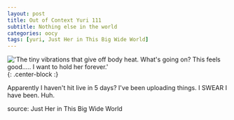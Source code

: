 ```yaml
---
layout: post
title: Out of Context Yuri 111
subtitle: Nothing else in the world
categories: oocy
tags: [yuri, Just Her in This Big Wide World]
---
```



!['The tiny vibrations that give off body heat. What's going on? This feels good..... I want to hold her forever.'](https://imgur.com/Y6Uz9yG.png){: .center-block :}

Apparently I haven't hit live in 5 days? I've been uploading things. I SWEAR I have been. Huh.

source: Just Her in This Big Wide World